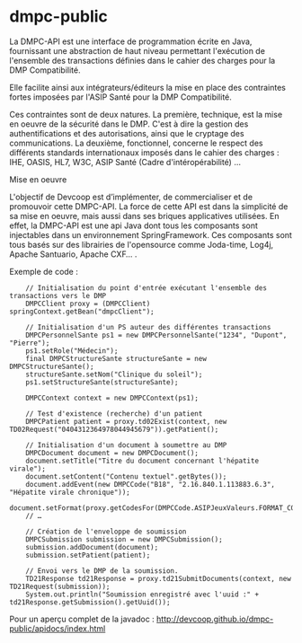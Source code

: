 dmpc-public
===========

La DMPC-API est une interface de programmation écrite en Java, fournissant une abstraction de haut niveau permettant l'exécution de l'ensemble des transactions définies dans le cahier des charges pour la DMP Compatibilité. 

Elle facilite ainsi aux intégrateurs/éditeurs la mise en place des contraintes fortes imposées par l'ASIP Santé pour la DMP Compatibilité.

Ces contraintes sont de deux natures. La première, technique, est la mise en oeuvre de la sécurité dans le DMP. C'est à dire la gestion des authentifications et des autorisations, ainsi que le cryptage des communications. La deuxième, fonctionnel, concerne le respect des différents standards internationaux imposés dans le cahier des charges : IHE, OASIS, HL7, W3C, ASIP Santé (Cadre d'intéropérabilité) …

Mise en oeuvre

L'objectif de Devcoop est d’implémenter, de commercialiser et de promouvoir cette DMPC-API. La force de cette API est dans la simplicité de sa mise en oeuvre, mais aussi dans ses briques applicatives utilisées. En effet, la DMPC-API est une api Java dont tous les composants sont injectables dans un environnement SpringFramework. Ces composants sont tous basés sur des librairies de l'opensource comme Joda-time, Log4j, Apache Santuario, Apache CXF… .

Exemple de code :

        // Initialisation du point d'entrée exécutant l'ensemble des transactions vers le DMP
        DMPCClient proxy = (DMPCClient) springContext.getBean("dmpcClient");

        // Initialisation d'un PS auteur des différentes transactions
        DMPCPersonnelSante ps1 = new DMPCPersonnelSante("1234", "Dupont", "Pierre");
        ps1.setRole("Médecin");
        final DMPCStructureSante structureSante = new DMPCStructureSante();
        structureSante.setNom("Clinique du soleil");
        ps1.setStructureSante(structureSante);
        
        DMPCContext context = new DMPCContext(ps1);
        
        // Test d'existence (recherche) d'un patient
        DMPCPatient patient = proxy.td02Exist(context, new TD02Request("0404312364978044945679")).getPatient();
        
        // Initialisation d'un document à soumettre au DMP
        DMPCDocument document = new DMPCDocument();
        document.setTitle("Titre du document concernant l'hépatite virale");
        document.setContent("Contenu textuel".getBytes());
        document.addEvent(new DMPCCode("B18", "2.16.840.1.113883.6.3", "Hépatite virale chronique"));
        document.setFormat(proxy.getCodesFor(DMPCCode.ASIPJeuxValeurs.FORMAT_CODE).get(1).getCode());
        // …

        // Création de l'enveloppe de soumission 
        DMPCSubmission submission = new DMPCSubmission();
        submission.addDocument(document);
        submission.setPatient(patient);
        
        // Envoi vers le DMP de la soumission.
        TD21Response td21Response = proxy.td21SubmitDocuments(context, new TD21Request(submission));
        System.out.println("Soumission enregistré avec l'uuid :" + td21Response.getSubmission().getUuid());


Pour un aperçu complet de la javadoc : http://devcoop.github.io/dmpc-public/apidocs/index.html
 